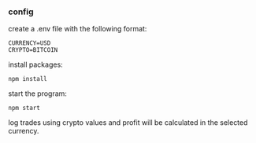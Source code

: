 ### config
create a .env file with the following format:
```
CURRENCY=USD
CRYPTO=BITCOIN
```
install packages: 
```
npm install
```

start the program:
```
npm start
```

log trades using crypto values and profit will be calculated in the selected currency.
